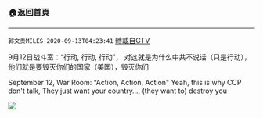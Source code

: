 ﻿###  [:house:返回首頁](https://github.com/ourhimalayas/txt)
---

`郭文贵MILES 2020-09-13T04:23:41` [轉載自GTV](https://gtv.org/web/#/UserInfo/5e596957357cc612d35a8044)

9月12日战斗室：“行动, 行动, 行动”， 对这就是为什么中共不说话（只是行动），他们就是要毁灭你们的国家（美国），毁灭你们

September 12, War Room: “Action, Action, Action" Yeah, this is why CCP don't talk, They just want your country…, (they want to) destroy you

[![](https://filegroup.gtv.org/cdn-cgi/image/width=600/https://filegroup.gtv.org/group3/web/20200913/14/47/0/7de63002e3d3955d5f405399b214c5ac.png)](https://filegroup.gtv.org/group3/default/20200913/04/23/0/2f9dbd0ede6187568d74be282c828b90.MOV)